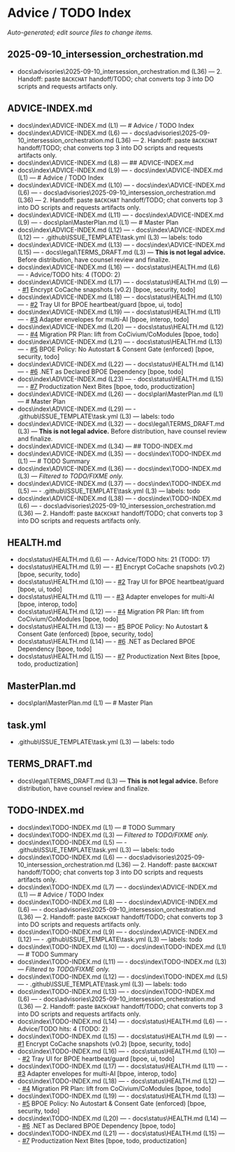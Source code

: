 # Advice / TODO Index

_Auto-generated; edit source files to change items._

## 2025-09-10_intersession_orchestration.md
- docs\advisories\2025-09-10_intersession_orchestration.md (L36) — 2. Handoff: paste `BACKCHAT` handoff/TODO; chat converts top 3 into DO scripts and requests artifacts only.

## ADVICE-INDEX.md
- docs\index\ADVICE-INDEX.md (L1) — # Advice / TODO Index
- docs\index\ADVICE-INDEX.md (L6) — - docs\advisories\2025-09-10_intersession_orchestration.md (L36) — 2. Handoff: paste `BACKCHAT` handoff/TODO; chat converts top 3 into DO scripts and requests artifacts only.
- docs\index\ADVICE-INDEX.md (L8) — ## ADVICE-INDEX.md
- docs\index\ADVICE-INDEX.md (L9) — - docs\index\ADVICE-INDEX.md (L1) — # Advice / TODO Index
- docs\index\ADVICE-INDEX.md (L10) — - docs\index\ADVICE-INDEX.md (L6) — - docs\advisories\2025-09-10_intersession_orchestration.md (L36) — 2. Handoff: paste `BACKCHAT` handoff/TODO; chat converts top 3 into DO scripts and requests artifacts only.
- docs\index\ADVICE-INDEX.md (L11) — - docs\index\ADVICE-INDEX.md (L9) — - docs\plan\MasterPlan.md (L1) — # Master Plan
- docs\index\ADVICE-INDEX.md (L12) — - docs\index\ADVICE-INDEX.md (L12) — - .github\ISSUE_TEMPLATE\task.yml (L3) — labels: todo
- docs\index\ADVICE-INDEX.md (L13) — - docs\index\ADVICE-INDEX.md (L15) — - docs\legal\TERMS_DRAFT.md (L3) — **This is not legal advice.** Before distribution, have counsel review and finalize.
- docs\index\ADVICE-INDEX.md (L16) — - docs\status\HEALTH.md (L6) — - Advice/TODO hits: 4 (TODO: 2)
- docs\index\ADVICE-INDEX.md (L17) — - docs\status\HEALTH.md (L9) — - [#1](https://github.com/rickballard/CoAgent/issues/1) Encrypt CoCache snapshots (v0.2) [bpoe, security, todo]
- docs\index\ADVICE-INDEX.md (L18) — - docs\status\HEALTH.md (L10) — - [#2](https://github.com/rickballard/CoAgent/issues/2) Tray UI for BPOE heartbeat/guard [bpoe, ui, todo]
- docs\index\ADVICE-INDEX.md (L19) — - docs\status\HEALTH.md (L11) — - [#3](https://github.com/rickballard/CoAgent/issues/3) Adapter envelopes for multi-AI [bpoe, interop, todo]
- docs\index\ADVICE-INDEX.md (L20) — - docs\status\HEALTH.md (L12) — - [#4](https://github.com/rickballard/CoAgent/issues/4) Migration PR Plan: lift from CoCivium/CoModules [bpoe, todo]
- docs\index\ADVICE-INDEX.md (L21) — - docs\status\HEALTH.md (L13) — - [#5](https://github.com/rickballard/CoAgent/issues/5) BPOE Policy: No Autostart & Consent Gate (enforced) [bpoe, security, todo]
- docs\index\ADVICE-INDEX.md (L22) — - docs\status\HEALTH.md (L14) — - [#6](https://github.com/rickballard/CoAgent/issues/6) .NET as Declared BPOE Dependency [bpoe, todo]
- docs\index\ADVICE-INDEX.md (L23) — - docs\status\HEALTH.md (L15) — - [#7](https://github.com/rickballard/CoAgent/issues/7) Productization Next Bites [bpoe, todo, productization]
- docs\index\ADVICE-INDEX.md (L26) — - docs\plan\MasterPlan.md (L1) — # Master Plan
- docs\index\ADVICE-INDEX.md (L29) — - .github\ISSUE_TEMPLATE\task.yml (L3) — labels: todo
- docs\index\ADVICE-INDEX.md (L32) — - docs\legal\TERMS_DRAFT.md (L3) — **This is not legal advice.** Before distribution, have counsel review and finalize.
- docs\index\ADVICE-INDEX.md (L34) — ## TODO-INDEX.md
- docs\index\ADVICE-INDEX.md (L35) — - docs\index\TODO-INDEX.md (L1) — # TODO Summary
- docs\index\ADVICE-INDEX.md (L36) — - docs\index\TODO-INDEX.md (L3) — _Filtered to TODO/FIXME only._
- docs\index\ADVICE-INDEX.md (L37) — - docs\index\TODO-INDEX.md (L5) — - .github\ISSUE_TEMPLATE\task.yml (L3) — labels: todo
- docs\index\ADVICE-INDEX.md (L38) — - docs\index\TODO-INDEX.md (L6) — - docs\advisories\2025-09-10_intersession_orchestration.md (L36) — 2. Handoff: paste `BACKCHAT` handoff/TODO; chat converts top 3 into DO scripts and requests artifacts only.

## HEALTH.md
- docs\status\HEALTH.md (L6) — - Advice/TODO hits: 21 (TODO: 17)
- docs\status\HEALTH.md (L9) — - [#1](https://github.com/rickballard/CoAgent/issues/1) Encrypt CoCache snapshots (v0.2) [bpoe, security, todo]
- docs\status\HEALTH.md (L10) — - [#2](https://github.com/rickballard/CoAgent/issues/2) Tray UI for BPOE heartbeat/guard [bpoe, ui, todo]
- docs\status\HEALTH.md (L11) — - [#3](https://github.com/rickballard/CoAgent/issues/3) Adapter envelopes for multi-AI [bpoe, interop, todo]
- docs\status\HEALTH.md (L12) — - [#4](https://github.com/rickballard/CoAgent/issues/4) Migration PR Plan: lift from CoCivium/CoModules [bpoe, todo]
- docs\status\HEALTH.md (L13) — - [#5](https://github.com/rickballard/CoAgent/issues/5) BPOE Policy: No Autostart & Consent Gate (enforced) [bpoe, security, todo]
- docs\status\HEALTH.md (L14) — - [#6](https://github.com/rickballard/CoAgent/issues/6) .NET as Declared BPOE Dependency [bpoe, todo]
- docs\status\HEALTH.md (L15) — - [#7](https://github.com/rickballard/CoAgent/issues/7) Productization Next Bites [bpoe, todo, productization]

## MasterPlan.md
- docs\plan\MasterPlan.md (L1) — # Master Plan

## task.yml
- .github\ISSUE_TEMPLATE\task.yml (L3) — labels: todo

## TERMS_DRAFT.md
- docs\legal\TERMS_DRAFT.md (L3) — **This is not legal advice.** Before distribution, have counsel review and finalize.

## TODO-INDEX.md
- docs\index\TODO-INDEX.md (L1) — # TODO Summary
- docs\index\TODO-INDEX.md (L3) — _Filtered to TODO/FIXME only._
- docs\index\TODO-INDEX.md (L5) — - .github\ISSUE_TEMPLATE\task.yml (L3) — labels: todo
- docs\index\TODO-INDEX.md (L6) — - docs\advisories\2025-09-10_intersession_orchestration.md (L36) — 2. Handoff: paste `BACKCHAT` handoff/TODO; chat converts top 3 into DO scripts and requests artifacts only.
- docs\index\TODO-INDEX.md (L7) — - docs\index\ADVICE-INDEX.md (L1) — # Advice / TODO Index
- docs\index\TODO-INDEX.md (L8) — - docs\index\ADVICE-INDEX.md (L6) — - docs\advisories\2025-09-10_intersession_orchestration.md (L36) — 2. Handoff: paste `BACKCHAT` handoff/TODO; chat converts top 3 into DO scripts and requests artifacts only.
- docs\index\TODO-INDEX.md (L9) — - docs\index\ADVICE-INDEX.md (L12) — - .github\ISSUE_TEMPLATE\task.yml (L3) — labels: todo
- docs\index\TODO-INDEX.md (L10) — - docs\index\TODO-INDEX.md (L1) — # TODO Summary
- docs\index\TODO-INDEX.md (L11) — - docs\index\TODO-INDEX.md (L3) — _Filtered to TODO/FIXME only._
- docs\index\TODO-INDEX.md (L12) — - docs\index\TODO-INDEX.md (L5) — - .github\ISSUE_TEMPLATE\task.yml (L3) — labels: todo
- docs\index\TODO-INDEX.md (L13) — - docs\index\TODO-INDEX.md (L6) — - docs\advisories\2025-09-10_intersession_orchestration.md (L36) — 2. Handoff: paste `BACKCHAT` handoff/TODO; chat converts top 3 into DO scripts and requests artifacts only.
- docs\index\TODO-INDEX.md (L14) — - docs\status\HEALTH.md (L6) — - Advice/TODO hits: 4 (TODO: 2)
- docs\index\TODO-INDEX.md (L15) — - docs\status\HEALTH.md (L9) — - [#1](https://github.com/rickballard/CoAgent/issues/1) Encrypt CoCache snapshots (v0.2) [bpoe, security, todo]
- docs\index\TODO-INDEX.md (L16) — - docs\status\HEALTH.md (L10) — - [#2](https://github.com/rickballard/CoAgent/issues/2) Tray UI for BPOE heartbeat/guard [bpoe, ui, todo]
- docs\index\TODO-INDEX.md (L17) — - docs\status\HEALTH.md (L11) — - [#3](https://github.com/rickballard/CoAgent/issues/3) Adapter envelopes for multi-AI [bpoe, interop, todo]
- docs\index\TODO-INDEX.md (L18) — - docs\status\HEALTH.md (L12) — - [#4](https://github.com/rickballard/CoAgent/issues/4) Migration PR Plan: lift from CoCivium/CoModules [bpoe, todo]
- docs\index\TODO-INDEX.md (L19) — - docs\status\HEALTH.md (L13) — - [#5](https://github.com/rickballard/CoAgent/issues/5) BPOE Policy: No Autostart & Consent Gate (enforced) [bpoe, security, todo]
- docs\index\TODO-INDEX.md (L20) — - docs\status\HEALTH.md (L14) — - [#6](https://github.com/rickballard/CoAgent/issues/6) .NET as Declared BPOE Dependency [bpoe, todo]
- docs\index\TODO-INDEX.md (L21) — - docs\status\HEALTH.md (L15) — - [#7](https://github.com/rickballard/CoAgent/issues/7) Productization Next Bites [bpoe, todo, productization]

